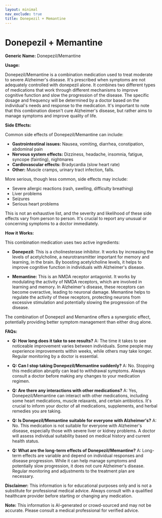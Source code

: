 ```yaml
---
layout: minimal
nav_exclude: true
title: Donepezil + Memantine
---
```


# Donepezil + Memantine

**Generic Name:** Donepezil/Memantine

**Usage:**

Donepezil/Memantine is a combination medication used to treat moderate to severe Alzheimer's disease.  It's prescribed when symptoms are not adequately controlled with donepezil alone.  It combines two different types of medications that work through different mechanisms to improve cognitive function and slow the progression of the disease.  The specific dosage and frequency will be determined by a doctor based on the individual's needs and response to the medication.  It's important to note that this combination doesn't cure Alzheimer's disease, but rather aims to manage symptoms and improve quality of life.

**Side Effects:**

Common side effects of Donepezil/Memantine can include:

* **Gastrointestinal issues:** Nausea, vomiting, diarrhea, constipation, abdominal pain
* **Nervous system effects:** Dizziness, headache, insomnia, fatigue, syncope (fainting), nightmares
* **Cardiovascular effects:** Bradycardia (slow heart rate)
* **Other:**  Muscle cramps, urinary tract infection, falls.

More serious, though less common, side effects may include:

* Severe allergic reactions (rash, swelling, difficulty breathing)
* Liver problems
* Seizures
* Serious heart problems

This is not an exhaustive list, and the severity and likelihood of these side effects vary from person to person.  It's crucial to report any unusual or concerning symptoms to a doctor immediately.

**How it Works:**

This combination medication uses two active ingredients:

* **Donepezil:** This is a cholinesterase inhibitor.  It works by increasing the levels of acetylcholine, a neurotransmitter important for memory and learning, in the brain. By boosting acetylcholine levels, it helps to improve cognitive function in individuals with Alzheimer's disease.

* **Memantine:** This is an NMDA receptor antagonist.  It works by modulating the activity of NMDA receptors, which are involved in learning and memory.  In Alzheimer's disease, these receptors can become overactive, leading to neuronal damage. Memantine helps to regulate the activity of these receptors, protecting neurons from excessive stimulation and potentially slowing the progression of the disease.

The combination of Donepezil and Memantine offers a synergistic effect, potentially providing better symptom management than either drug alone.

**FAQs:**

* **Q: How long does it take to see results?** A: The time it takes to see noticeable improvement varies between individuals.  Some people may experience improvements within weeks, while others may take longer.  Regular monitoring by a doctor is essential.

* **Q: Can I stop taking Donepezil/Memantine suddenly?** A: No.  Stopping this medication abruptly can lead to withdrawal symptoms.  Always consult a doctor before making any changes to your medication regimen.

* **Q: Are there any interactions with other medications?** A: Yes, Donepezil/Memantine can interact with other medications, including some heart medications, muscle relaxants, and certain antibiotics.  It's crucial to inform your doctor of all medications, supplements, and herbal remedies you are taking.

* **Q: Is Donepezil/Memantine suitable for everyone with Alzheimer's?** A: No. This medication is not suitable for everyone with Alzheimer's disease, especially those with severe liver or kidney problems.  A doctor will assess individual suitability based on medical history and current health status.

* **Q: What are the long-term effects of Donepezil/Memantine?** A: Long-term effects are variable and depend on individual responses and disease progression.  While it can help manage symptoms and potentially slow progression, it does not cure Alzheimer's disease.  Regular monitoring and adjustments to the treatment plan are necessary.


**Disclaimer:** This information is for educational purposes only and is not a substitute for professional medical advice. Always consult with a qualified healthcare provider before starting or changing any medication.


**Note:** This information is AI-generated or crowd-sourced and may not be accurate. Please consult a medical professional for verified advice.